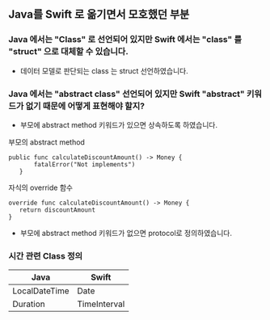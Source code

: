 ## Java를 Swift 로 옮기면서 모호했던 부분

### Java 에서는 "Class" 로 선언되어 있지만 Swift 에서는 "class" 를 "struct" 으로 대체할 수 있습니다.

- 데이터 모델로 판단되는 class 는 struct 선언하였습니다.

### Java 에서는 "abstract class" 선언되어 있지만 Swift "abstract" 키워드가 없기 때문에 어떻게 표현해야 할지? 
 - 부모에 abstract method 키워드가 있으면 상속하도록 하였습니다.
 
 부모의 abstract method
 ```
 public func calculateDiscountAmount() -> Money {
        fatalError("Not implements")
    }
 ```

자식의 override 함수
 ```
override func calculateDiscountAmount() -> Money {
    return discountAmount
}
 ```

 - 부모에 abstract method 키워드가 없으면 protocol로 정의하였습니다.

### 시간 관련 Class 정의 

| Java          | Swift        |
|---------------|--------------|
| LocalDateTime | Date         |
| Duration      | TimeInterval |
